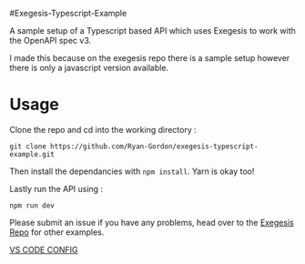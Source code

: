 #Exegesis-Typescript-Example

A sample setup of a Typescript based API which uses Exegesis to work with the OpenAPI spec v3.

I made this because on the exegesis repo there is a sample setup however there is only a javascript version available. 

# Usage
Clone the repo and cd into the working directory :

```
git clone https://github.com/Ryan-Gordon/exegesis-typescript-example.git 

```

Then install the dependancies with `npm install`. Yarn is okay too!

Lastly run the API using :  

```
npm run dev
```

Please submit an issue if you have any problems, head over to the [Exegesis Repo](https://github.com/exegesis-js/exegesis) for other examples.


[VS CODE CONFIG](https://code.visualstudio.com/docs/typescript/typescript-compiling#_hiding-derived-javascript-files)

